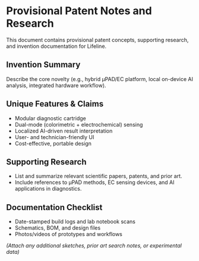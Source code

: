 # Provisional Patent Notes and Research

This document contains provisional patent concepts, supporting research, and invention documentation for Lifeline.

## Invention Summary

Describe the core novelty (e.g., hybrid μPAD/EC platform, local on-device AI analysis, integrated hardware workflow).

## Unique Features & Claims

- Modular diagnostic cartridge
- Dual-mode (colorimetric + electrochemical) sensing
- Localized AI-driven result interpretation
- User- and technician-friendly UI
- Cost-effective, portable design

## Supporting Research

- List and summarize relevant scientific papers, patents, and prior art.
- Include references to μPAD methods, EC sensing devices, and AI applications in diagnostics.

## Documentation Checklist

- Date-stamped build logs and lab notebook scans
- Schematics, BOM, and design files
- Photos/videos of prototypes and workflows

*(Attach any additional sketches, prior art search notes, or experimental data)*
